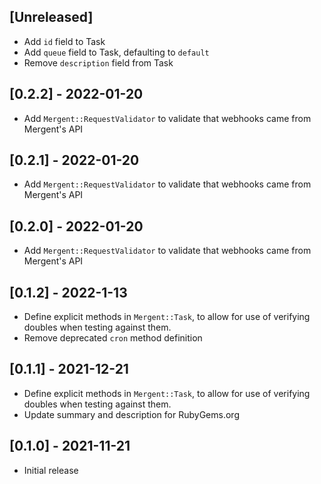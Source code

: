 ## [Unreleased]

- Add `id` field to Task
- Add `queue` field to Task, defaulting to `default`
- Remove `description` field from Task

## [0.2.2] - 2022-01-20

- Add `Mergent::RequestValidator` to validate that webhooks came from Mergent's API

## [0.2.1] - 2022-01-20

- Add `Mergent::RequestValidator` to validate that webhooks came from Mergent's API

## [0.2.0] - 2022-01-20

- Add `Mergent::RequestValidator` to validate that webhooks came from Mergent's API

## [0.1.2] - 2022-1-13

- Define explicit methods in `Mergent::Task`, to allow for use of verifying doubles when testing against them.
- Remove deprecated `cron` method definition

## [0.1.1] - 2021-12-21

- Define explicit methods in `Mergent::Task`, to allow for use of verifying doubles when testing against them.
- Update summary and description for RubyGems.org

## [0.1.0] - 2021-11-21

- Initial release
